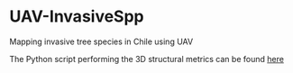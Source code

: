 # UAV-InvasiveSpp
Mapping invasive tree species in Chile using UAV

The Python script performing the 3D structural metrics can be found [here](https://github.com/JavierLopatin/Python-Remote-Sensing-Scripts/blob/master/canupo.py)
